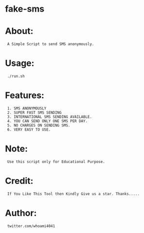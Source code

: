 # fake-sms

# About:
     A Simple Script to send SMS anonymously.

# Usage:
     ./run.sh

# Features:
     1. SMS ANONYMOUSLY
     2. SUPER FAST SMS SENDING
     3. INTERNATIONAL SMS SENDING AVAILABLE.
     4. YOU CAN SEND ONLY ONE SMS PER DAY.
     5. NO CHARGES ON SENDING SMS.
     6. VERY EASY TO USE.
     
# Note:
     Use this script only for Educational Purpose.
     
 
# Credit:
     If You Like This Tool then Kindly Give us a star. Thanks.....
     
# Author:
     twitter.com/whoami4041
